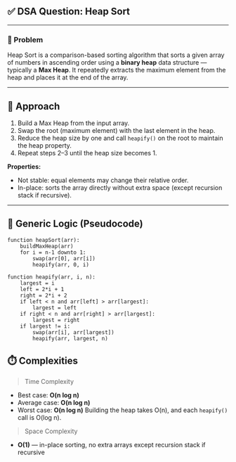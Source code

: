 ## ✅ DSA Question: Heap Sort

---

### 🧠 Problem  

Heap Sort is a comparison-based sorting algorithm that sorts a given array of numbers in ascending order using a **binary heap** data structure — typically a **Max Heap**. It repeatedly extracts the maximum element from the heap and places it at the end of the array.

---

## 🧭 Approach

1. Build a Max Heap from the input array.  
2. Swap the root (maximum element) with the last element in the heap.  
3. Reduce the heap size by one and call `heapify()` on the root to maintain the heap property.  
4. Repeat steps 2–3 until the heap size becomes 1.  

**Properties:**  
- Not stable: equal elements may change their relative order.  
- In-place: sorts the array directly without extra space (except recursion stack if recursive).  

---

## 🔁 Generic Logic (Pseudocode)
```text
function heapSort(arr):
    buildMaxHeap(arr)
    for i = n-1 downto 1:
        swap(arr[0], arr[i])
        heapify(arr, 0, i)

function heapify(arr, i, n):
    largest = i
    left = 2*i + 1
    right = 2*i + 2
    if left < n and arr[left] > arr[largest]:
        largest = left
    if right < n and arr[right] > arr[largest]:
        largest = right
    if largest != i:
        swap(arr[i], arr[largest])
        heapify(arr, largest, n)
```

## ⏱️ Complexities
 > Time Complexity
* Best case: **O(n log n)**
* Average case: **O(n log n)**
* Worst case: **O(n log n)**
  Building the heap takes O(n), and each `heapify()` call is O(log n).


> Space Complexity
* **O(1)** —  in-place sorting, no extra arrays except recursion stack if recursive
